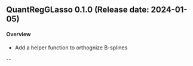 ## QuantRegGLasso 0.1.0 (Release date: 2024-01-05)
#### Overview 
- Add a helper function to orthognize B-splines

--
